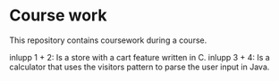 # Course work

This repository contains coursework during a course.

inlupp 1 + 2: Is a store with a cart feature written in C.
inlupp 3 + 4: Is a calculator that uses the visitors pattern to parse the user input in Java.
